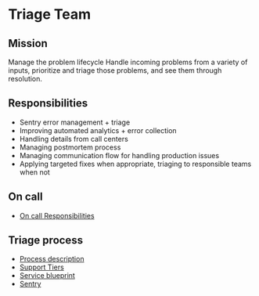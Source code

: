 # Triage Team

## Mission
Manage the problem lifecycle
Handle incoming problems from a variety of inputs, prioritize and triage those problems, and see them through resolution.

## Responsibilities

* Sentry error management + triage
* Improving automated analytics + error collection
* Handling details from call centers
* Managing postmortem process
* Managing communication flow for handling production issues
* Applying targeted fixes when appropriate, triaging to responsible teams when not

## On call
- [On call Responsibilities](OnCall.md)
## Triage process
- [Process description](Process.md)
- [Support Tiers](SupportTiers.md)
- [Service blueprint](https://miro.com/app/board/o9J_kxLjIq0=/)
- [Sentry](Sentry.md)
